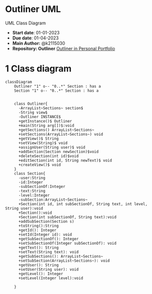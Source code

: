 # Outliner UML
UML Class Diagram
- **Start date**: 01-01-2023  
- **Due date**: 01-04-2023  
- **Main Author:** @k2115030
- **Repository: Outliner**
[Outliner in Personal Portfolio](https://gitlab.com/KUGitlab/ci5105/portfolio2022/K2115030/Outliner) 

# 1 Class diagram

```mermaid
classDiagram
    Outliner "1" o-- "0..*" Section : has a 
    Section "1" o-- "0..*" Section : has a


    class Outliner{
      -ArrayList~Sections~ section$ 
      -String view$
      -Outliner INSTANCE$
      +getInstance()$ Outliner
      +main(String arg[])$:void
      +getSections() ArrayList~Sections~
      +setSections(ArrayList~Sections~) void
      +getView()$ String
      +setView(String)$ void
      +assignUser(String user)$ void
      +addSection(Section newSection)$void
      +deleteSection(int id)$void
      +editSection(int id, String newText)$ void
      +createView()$ void
    }
    class Section{
      -user:String
      -id:Integer
      -subSectionOf:Integer
      -text:String
      -level:Integer
      -subSection:ArrayList~Sections~
      +Section(int id, int subSectionOf, String text, int level, String user):void
      +Section():void
      +Section(int subSectionOf, String text):void
      +addSubSection(Section s)
      +toString():String
      +getId(): Integer
      +setId(Integer id): void
      +getSubSectionOf(): Integer
      +setSubSectionOf(Integer subSectionOf): void
      +getText(): String
      +setText(String text): void
      +getSubSections(): ArrayList~Sections~
      +setSubSection(ArrayList~Sections~): void
      +getUser(): String
      +setUser(String user): void
      +getLevel(): Integer
      +setLevel(Integer level):void

    }
